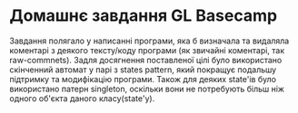 # Домашнє завдання GL Basecamp
 Завдання полягало у написанні програми, яка б визначала та видаляла коментарі з деякого тексту/коду програми (як звичайні коментарі, так raw-commnets).
 Задля досягнення поставленої цілі було використано скінченний автомат у парі з states pattern, який покращує подальшу підтримку та модифікацію програми. Також для деяких state'ів було використано патерн singleton, оскільки вони не потребують більш ніж одного об'єкта даного класу(state'у).
